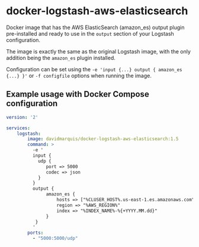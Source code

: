 # docker-logstash-aws-elasticsearch        

Docker image that has the AWS ElasticSearch (amazon_es) output plugin pre-installed and ready to use in the `output` section of your Logstash configuration.

The image is exactly the same as the original Logstash image, with the only addition being the `amazon_es` plugin installed.

Configuration can be set using the `-e 'input {...} output { amazon_es {...} }'` or `-f configfile` options when running the image.

## Example usage with Docker Compose configuration

``` yaml       
version: '2'

services:
    logstash:
        image: davidmarquis/docker-logstash-aws-elasticsearch:1.5
        command: >
          -e '
          input {
            udp {
               port => 5000
               codec => json
            }
          }
          output {
               amazon_es {
                   hosts => ["%CLUSER_HOST%.us-east-1.es.amazonaws.com"]
                   region => "%AWS_REGION%"
                   index => "%INDEX_NAME%-%{+YYYY.MM.dd}"
               }
           }
          '
        ports:
          - "5000:5000/udp"
```
